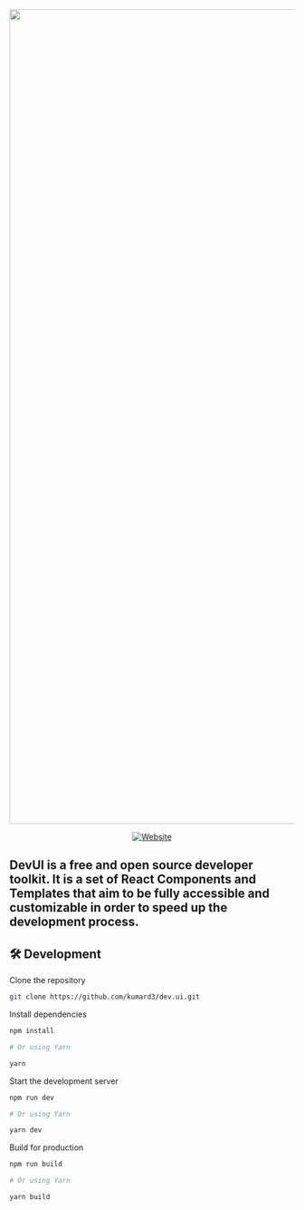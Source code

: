
<div align="center">

<a target="_blank" href="https://dev-ui.vercel.app">
   <img width="1437" alt="Website" src="https://user-images.githubusercontent.com/62591080/158015344-c5a65490-f618-4ee5-9642-52f29e488c1a.png">
</a>

[![Website](https://img.shields.io/badge/%20%F0%9F%8F%A1%20website-0072ff.svg?longCache=true&style=for-the-badge)](https://dev-ui.vercel.app)
<!-- [![License](https://img.shields.io/badge/-mit-red.svg?longCache=true&style=for-the-badge)](https://github.com/tdemapp/website/blob/master/LICENSE) -->
<!-- [![Website](https://img.shields.io/badge/Deploy-brightgreen.svg?logo=vercel&longCache=true&style=for-the-badge)](https://vercel.com/import/project?template=https://github.com/nurodev/nuro.dev) -->

</div>

## DevUI is a free and open source developer toolkit. It is a set of React Components and Templates that aim to be fully accessible and customizable in order to speed up the development process.

## 🛠 Development

Clone the repository

```zsh
git clone https://github.com/kumard3/dev.ui.git
```

Install dependencies

```zsh
npm install

# Or using Yarn

yarn
```

Start the development server

```zsh
npm run dev

# Or using Yarn

yarn dev
```

Build for production

```zsh
npm run build

# Or using Yarn

yarn build
```
